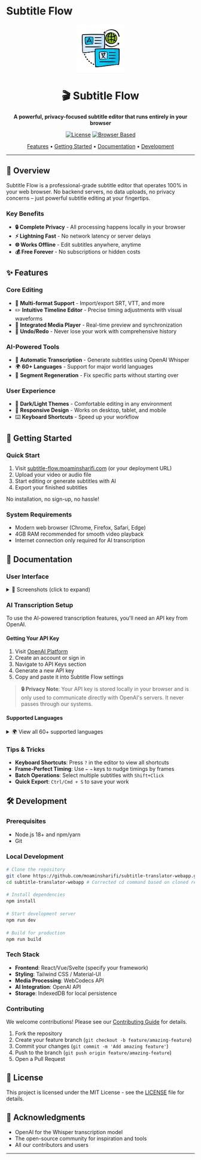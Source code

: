 # Subtitle Flow

<div align="center">
  <img src="public/icons/icon-512x512.png" alt="Subtitle Flow Logo" width="128">
  
  # 🎬 Subtitle Flow
  
  **A powerful, privacy-focused subtitle editor that runs entirely in your browser**
  
  [![License](https://img.shields.io/badge/license-MIT-blue.svg)](LICENSE)
  [![Browser Based](https://img.shields.io/badge/platform-browser-brightgreen.svg)](https://github.com/moaminsharifi/subtitle-flow)
  
  [Features](#-features) • [Getting Started](#-getting-started) • [Documentation](#-documentation) • [Development](#-development)
</div>

---

## 🌟 Overview

Subtitle Flow is a professional-grade subtitle editor that operates 100% in your web browser. No backend servers, no data uploads, no privacy concerns – just powerful subtitle editing at your fingertips.

### Key Benefits

- **🔒 Complete Privacy** - All processing happens locally in your browser
- **⚡ Lightning Fast** - No network latency or server delays
- **🌐 Works Offline** - Edit subtitles anywhere, anytime
- **💰 Free Forever** - No subscriptions or hidden costs

## ✨ Features

### Core Editing
- 📁 **Multi-format Support** - Import/export SRT, VTT, and more
- ✏️ **Intuitive Timeline Editor** - Precise timing adjustments with visual waveforms
- 🎥 **Integrated Media Player** - Real-time preview and synchronization
- 🔄 **Undo/Redo** - Never lose your work with comprehensive history

### AI-Powered Tools
- 🤖 **Automatic Transcription** - Generate subtitles using OpenAI Whisper
- 🌍 **60+ Languages** - Support for major world languages
- 🔧 **Segment Regeneration** - Fix specific parts without starting over

### User Experience
- 🎨 **Dark/Light Themes** - Comfortable editing in any environment
- 📱 **Responsive Design** - Works on desktop, tablet, and mobile
- ⌨️ **Keyboard Shortcuts** - Speed up your workflow

## 🚀 Getting Started

### Quick Start
1. Visit [subtitle-flow.moaminsharifi.com](https://subtitle-flow.moaminsharifi.com) (or your deployment URL)
2. Upload your video or audio file
3. Start editing or generate subtitles with AI
4. Export your finished subtitles

No installation, no sign-up, no hassle!

### System Requirements
- Modern web browser (Chrome, Firefox, Safari, Edge)
- 4GB RAM recommended for smooth video playback
- Internet connection only required for AI transcription

## 📖 Documentation

### User Interface

<details>
<summary>📸 Screenshots (click to expand)</summary>

#### Main Editor
![Main Editor Interface](docs/image/screencapture-edit-panel.png)
*The main editing interface with timeline and preview*

#### Welcome Screen
![First Page](docs/image/screencapture-first-page.png)
*Clean onboarding experience*

#### AI Transcription
![Generate Subtitle with AI](docs/image/screencapture-generate-subtitle-with-ai.png)
*Automatic subtitle generation interface*

#### Settings & Configuration
![Settings Modal](docs/image/screencapture-setting-modal.png)
*Configure API keys and preferences*

![Tips Modal](docs/image/screencapture-tips-modal.png)
*Helpful tips and shortcuts*

![Debug Modal](docs/image/screencapture-debug-modal.png)
*Advanced debugging tools*

</details>

### AI Transcription Setup

To use the AI-powered transcription features, you'll need an API key from OpenAI.

#### Getting Your API Key
1. Visit [OpenAI Platform](https://platform.openai.com/)
2. Create an account or sign in
3. Navigate to API Keys section
4. Generate a new API key
5. Copy and paste it into Subtitle Flow settings

> **🔒 Privacy Note**: Your API key is stored locally in your browser and is only used to communicate directly with OpenAI's servers. It never passes through our systems.

#### Supported Languages

<details>
<summary>🌍 View all 60+ supported languages</summary>

| Popular | European | Asian | Other |
|---------|----------|-------|--------|
| English | German | Chinese | Arabic |
| Spanish | French | Japanese | Hebrew |
| Portuguese | Italian | Korean | Turkish |
| Russian | Polish | Hindi | Persian |
| | Dutch | Vietnamese | Swahili |
| | Swedish | Thai | |
| | Norwegian | Indonesian | |
| | Danish | Malay | |
| | Finnish | Bengali | |
| | Greek | Tamil | |
| | Ukrainian | Urdu | |

*And many more! Select "Auto-detect" for automatic language detection.*

</details>

### Tips & Tricks

- **Keyboard Shortcuts**: Press `?` in the editor to view all shortcuts
- **Frame-Perfect Timing**: Use `←` `→` keys to nudge timings by frames
- **Batch Operations**: Select multiple subtitles with `Shift+Click`
- **Quick Export**: `Ctrl/Cmd + S` to save your work

## 🛠️ Development

### Prerequisites
- Node.js 18+ and npm/yarn
- Git

### Local Development

```bash
# Clone the repository
git clone https://github.com/moaminsharifi/subtitle-translator-webapp.git
cd subtitle-translator-webapp # Corrected cd command based on cloned repo

# Install dependencies
npm install

# Start development server
npm run dev

# Build for production
npm run build
```

### Tech Stack
- **Frontend**: React/Vue/Svelte (specify your framework)
- **Styling**: Tailwind CSS / Material-UI
- **Media Processing**: WebCodecs API
- **AI Integration**: OpenAI API
- **Storage**: IndexedDB for local persistence

### Contributing

We welcome contributions! Please see our [Contributing Guide](CONTRIBUTING.md) for details.

1. Fork the repository
2. Create your feature branch (`git checkout -b feature/amazing-feature`)
3. Commit your changes (`git commit -m 'Add amazing feature'`)
4. Push to the branch (`git push origin feature/amazing-feature`)
5. Open a Pull Request

## 📄 License

This project is licensed under the MIT License - see the [LICENSE](LICENSE) file for details.

## 🙏 Acknowledgments

- OpenAI for the Whisper transcription model
- The open-source community for inspiration and tools
- All our contributors and users

---


